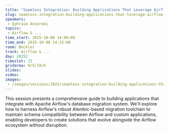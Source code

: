 ```yaml
---
title: "Seamless Integration: Building Applications That Leverage Airflow's Database Migration Framework"
slug: seamless-integration-building-applications-that-leverage-airflow-s-database-migration-framework
speakers:
 - Ephraim Anierobi
topics:
 - Airflow & ...
time_start: 2025-10-08 14:00:00
time_end: 2025-10-08 14:25:00
room: Beckler
track: Airflow & ...
day: 20252
timeslot: 72
gridarea: 9/5/10/6
slides:
video:
images:
 - /images/sessions/2025/seamless-integration-building-applications-that-leverage-airflow.png
---
```


This session presents a comprehensive guide to building applications that integrate with Apache Airflow's database migration system. We'll explore how to harness Airflow's robust Alembic-based migration toolchain to maintain schema compatibility between Airflow and custom applications, enabling developers to create solutions that evolve alongside the Airflow ecosystem without disruption.